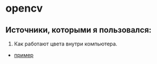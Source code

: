 # opencv

## Источники, которыми я пользовался: 

1. Как работают цвета внутри компьютера.
+   [пример](http://example.com/ "Необязательная подсказка")




